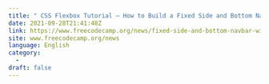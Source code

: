 ```yaml
---
title: " CSS Flexbox Tutorial – How to Build a Fixed Side and Bottom Navbar "
date: 2021-09-28T21:41:48Z
link: https://www.freecodecamp.org/news/fixed-side-and-bottom-navbar-with-css-flexbox/?utm_medium=RSS&utm_source=news.12bit.vn
site: www.freecodecamp.org/news
language: English
category:
  -   
draft: false
---
```

